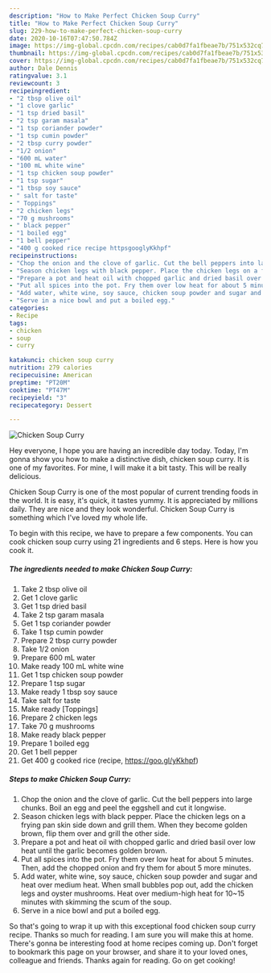 ```yaml
---
description: "How to Make Perfect Chicken Soup Curry"
title: "How to Make Perfect Chicken Soup Curry"
slug: 229-how-to-make-perfect-chicken-soup-curry
date: 2020-10-16T07:47:50.784Z
image: https://img-global.cpcdn.com/recipes/cab0d7fa1fbeae7b/751x532cq70/chicken-soup-curry-recipe-main-photo.jpg
thumbnail: https://img-global.cpcdn.com/recipes/cab0d7fa1fbeae7b/751x532cq70/chicken-soup-curry-recipe-main-photo.jpg
cover: https://img-global.cpcdn.com/recipes/cab0d7fa1fbeae7b/751x532cq70/chicken-soup-curry-recipe-main-photo.jpg
author: Dale Dennis
ratingvalue: 3.1
reviewcount: 3
recipeingredient:
- "2 tbsp olive oil"
- "1 clove garlic"
- "1 tsp dried basil"
- "2 tsp garam masala"
- "1 tsp coriander powder"
- "1 tsp cumin powder"
- "2 tbsp curry powder"
- "1/2 onion"
- "600 mL water"
- "100 mL white wine"
- "1 tsp chicken soup powder"
- "1 tsp sugar"
- "1 tbsp soy sauce"
- " salt for taste"
- " Toppings"
- "2 chicken legs"
- "70 g mushrooms"
- " black pepper"
- "1 boiled egg"
- "1 bell pepper"
- "400 g cooked rice recipe httpsgooglyKkhpf"
recipeinstructions:
- "Chop the onion and the clove of garlic. Cut the bell peppers into large chunks. Boil an egg and peel the eggshell and cut it longwise."
- "Season chicken legs with black pepper. Place the chicken legs on a frying pan skin side down and grill them. When they become golden brown, flip them over and grill the other side."
- "Prepare a pot and heat oil with chopped garlic and dried basil over low heat until the garlic becomes golden brown."
- "Put all spices into the pot. Fry them over low heat for about 5 minutes. Then, add the chopped onion and fry them for about 5 more minutes."
- "Add water, white wine, soy sauce, chicken soup powder and sugar and heat over medium heat. When small bubbles pop out, add the chicken legs and oyster mushrooms. Heat over medium-high heat for 10~15 minutes with skimming the scum of the soup."
- "Serve in a nice bowl and put a boiled egg."
categories:
- Recipe
tags:
- chicken
- soup
- curry

katakunci: chicken soup curry 
nutrition: 279 calories
recipecuisine: American
preptime: "PT20M"
cooktime: "PT47M"
recipeyield: "3"
recipecategory: Dessert

---
```



![Chicken Soup Curry](https://img-global.cpcdn.com/recipes/cab0d7fa1fbeae7b/751x532cq70/chicken-soup-curry-recipe-main-photo.jpg)

Hey everyone, I hope you are having an incredible day today. Today, I'm gonna show you how to make a distinctive dish, chicken soup curry. It is one of my favorites. For mine, I will make it a bit tasty. This will be really delicious.



Chicken Soup Curry is one of the most popular of current trending foods in the world. It is easy, it's quick, it tastes yummy. It is appreciated by millions daily. They are nice and they look wonderful. Chicken Soup Curry is something which I've loved my whole life.


To begin with this recipe, we have to prepare a few components. You can cook chicken soup curry using 21 ingredients and 6 steps. Here is how you cook it.

<!--inarticleads1-->

##### The ingredients needed to make Chicken Soup Curry:

1. Take 2 tbsp olive oil
1. Get 1 clove garlic
1. Get 1 tsp dried basil
1. Take 2 tsp garam masala
1. Get 1 tsp coriander powder
1. Take 1 tsp cumin powder
1. Prepare 2 tbsp curry powder
1. Take 1/2 onion
1. Prepare 600 mL water
1. Make ready 100 mL white wine
1. Get 1 tsp chicken soup powder
1. Prepare 1 tsp sugar
1. Make ready 1 tbsp soy sauce
1. Take  salt for taste
1. Make ready  [Toppings]
1. Prepare 2 chicken legs
1. Take 70 g mushrooms
1. Make ready  black pepper
1. Prepare 1 boiled egg
1. Get 1 bell pepper
1. Get 400 g cooked rice (recipe, https://goo.gl/yKkhpf)




<!--inarticleads2-->

##### Steps to make Chicken Soup Curry:

1. Chop the onion and the clove of garlic. Cut the bell peppers into large chunks. Boil an egg and peel the eggshell and cut it longwise.
1. Season chicken legs with black pepper. Place the chicken legs on a frying pan skin side down and grill them. When they become golden brown, flip them over and grill the other side.
1. Prepare a pot and heat oil with chopped garlic and dried basil over low heat until the garlic becomes golden brown.
1. Put all spices into the pot. Fry them over low heat for about 5 minutes. Then, add the chopped onion and fry them for about 5 more minutes.
1. Add water, white wine, soy sauce, chicken soup powder and sugar and heat over medium heat. When small bubbles pop out, add the chicken legs and oyster mushrooms. Heat over medium-high heat for 10~15 minutes with skimming the scum of the soup.
1. Serve in a nice bowl and put a boiled egg.




So that's going to wrap it up with this exceptional food chicken soup curry recipe. Thanks so much for reading. I am sure you will make this at home. There's gonna be interesting food at home recipes coming up. Don't forget to bookmark this page on your browser, and share it to your loved ones, colleague and friends. Thanks again for reading. Go on get cooking!
